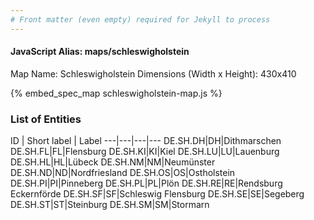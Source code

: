 ```yaml
---
# Front matter (even empty) required for Jekyll to process
---
```


#### JavaScript Alias: maps/schleswigholstein

Map Name: Schleswigholstein
Dimensions (Width x Height): 430x410



{% embed_spec_map schleswigholstein-map.js %}

### List of Entities

ID | Short label | Label
---|---|---|---
DE.SH.DH|DH|Dithmarschen
DE.SH.FL|FL|Flensburg
DE.SH.KI|KI|Kiel
DE.SH.LU|LU|Lauenburg
DE.SH.HL|HL|Lübeck
DE.SH.NM|NM|Neumünster
DE.SH.ND|ND|Nordfriesland
DE.SH.OS|OS|Ostholstein
DE.SH.PI|PI|Pinneberg
DE.SH.PL|PL|Plön
DE.SH.RE|RE|Rendsburg Eckernförde
DE.SH.SF|SF|Schleswig Flensburg
DE.SH.SE|SE|Segeberg
DE.SH.ST|ST|Steinburg
DE.SH.SM|SM|Stormarn

